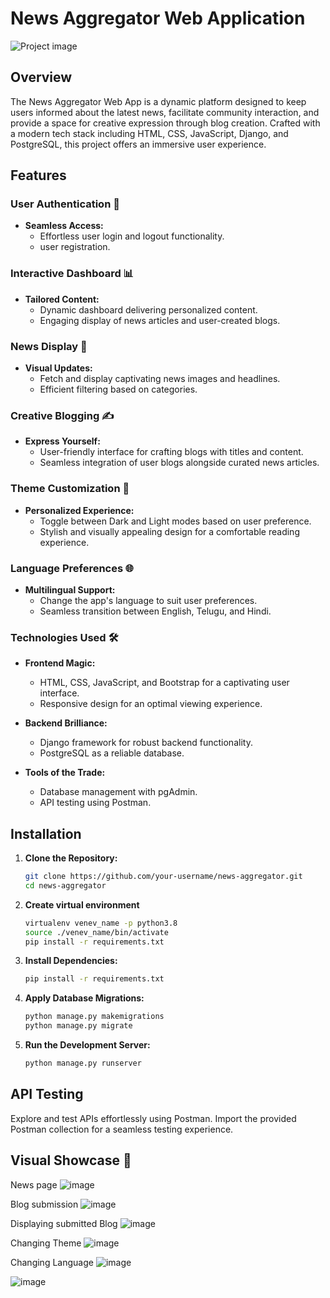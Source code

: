 # News Aggregator Web Application

![Project image](https://github.com/Pramod025/News-Aggregator-Webapp/assets/57028365/c7157351-9c00-4287-8438-5875716690c8)

## Overview

The News Aggregator Web App is a dynamic platform designed to keep users informed about the latest news, facilitate community interaction, and provide a space for creative expression through blog creation. Crafted with a modern tech stack including HTML, CSS, JavaScript, Django, and PostgreSQL, this project offers an immersive user experience.

## Features

### User Authentication 🚀

- **Seamless Access:**
  - Effortless user login and logout functionality.
  - user registration.

### Interactive Dashboard 📊

- **Tailored Content:**
  - Dynamic dashboard delivering personalized content.
  - Engaging display of news articles and user-created blogs.

### News Display 📰

- **Visual Updates:**
  - Fetch and display captivating news images and headlines.
  - Efficient filtering based on categories.

### Creative Blogging ✍️

- **Express Yourself:**
  - User-friendly interface for crafting blogs with titles and content.
  - Seamless integration of user blogs alongside curated news articles.

### Theme Customization 🌈

- **Personalized Experience:**
  - Toggle between Dark and Light modes based on user preference.
  - Stylish and visually appealing design for a comfortable reading experience.

### Language Preferences 🌐

- **Multilingual Support:**
  - Change the app's language to suit user preferences.
  - Seamless transition between English, Telugu, and Hindi.

### Technologies Used 🛠️

- **Frontend Magic:**
  - HTML, CSS, JavaScript, and Bootstrap for a captivating user interface.
  - Responsive design for an optimal viewing experience.

- **Backend Brilliance:**
  - Django framework for robust backend functionality.
  - PostgreSQL as a reliable database.

- **Tools of the Trade:**
  - Database management with pgAdmin.
  - API testing using Postman.

## Installation

1. **Clone the Repository:**

   ```bash
   git clone https://github.com/your-username/news-aggregator.git
   cd news-aggregator
   ```
2. **Create virtual environment**
   ```bash
   virtualenv venev_name -p python3.8
   source ./venev_name/bin/activate
   pip install -r requirements.txt
   ```
3. **Install Dependencies:**

   ```bash
   pip install -r requirements.txt
   ```

4. **Apply Database Migrations:**

   ```bash
   python manage.py makemigrations
   python manage.py migrate
   ```

5. **Run the Development Server:**

   ```bash
   python manage.py runserver
   ```

## API Testing

Explore and test APIs effortlessly using Postman. Import the provided Postman collection for a seamless testing experience.


## Visual Showcase 📸

News page
![image](https://github.com/Pramod025/News-Aggregator-Webapp/assets/57028365/c7157351-9c00-4287-8438-5875716690c8)

Blog submission
![image](https://github.com/Pramod025/News-Aggregator-Webapp/assets/57028365/32f016df-7819-4891-992a-daddfca0ce5b)

Displaying submitted Blog
![image](https://github.com/Pramod025/News-Aggregator-Webapp/assets/57028365/598e6920-b7f5-4b5a-844f-c8a3cadf3ede)

Changing Theme
![image](https://github.com/Pramod025/News-Aggregator-Webapp/assets/57028365/dbf5f225-d3b3-484b-b173-62b7cc1ba768)

Changing Language
![image](https://github.com/Pramod025/News-Aggregator-Webapp/assets/57028365/f29caa09-92f8-4880-86db-bd6fc78fd995)

![image](https://github.com/Pramod025/News-Aggregator-Webapp/assets/57028365/7766ca72-b63a-4223-ad47-89ae5b5cff31)